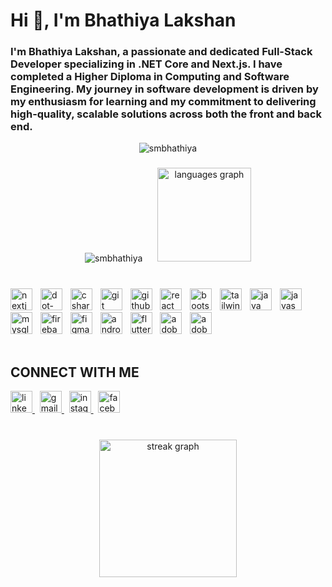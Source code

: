 # Hi 👋, I'm Bhathiya Lakshan

### I'm Bhathiya Lakshan, a passionate and dedicated Full-Stack Developer specializing in .NET Core and Next.js. I have completed a Higher Diploma in Computing and Software Engineering. My journey in software development is driven by my enthusiasm for learning and my commitment to delivering high-quality, scalable solutions across both the front and back end.

<p align="center">
  <img src="https://komarev.com/ghpvc/?username=smbhathiya&label=Profile%20views&color=0e75b6&style=flat" alt="smbhathiya" />
</p>

###


<div align="center">
  <img  src="https://github-readme-stats.vercel.app/api?username=smbhathiya&show_icons=true&theme=dracula&locale=en" alt="smbhathiya" /> &nbsp;&nbsp;&nbsp;&nbsp;
  <img src="https://github-readme-stats.vercel.app/api/top-langs?username=smbhathiya&locale=en&hide_title=false&layout=compact&card_width=320&langs_count=5&theme=dracula&hide_border=false" height="150" alt="languages graph"  />
</div>

#

<div align="left">
  <img src="https://skillicons.dev/icons?i=nextjs" height="35" alt="nextjs logo"  />
  <img width="5" />
  <img src="https://skillicons.dev/icons?i=dotnet" height="35" alt="dot-net logo"  />
  <img width="5" />
  <img src="https://skillicons.dev/icons?i=cs" height="35" alt="csharp logo"  />
  <img width="5" />
  <img src="https://skillicons.dev/icons?i=git" height="35" alt="git logo"  />
  <img width="5" />
  <img src="https://skillicons.dev/icons?i=github" height="35" alt="github logo"  />
  <img width="5" />
  <img src="https://skillicons.dev/icons?i=react" height="35" alt="react logo"  />
  <img width="5" />
  <img src="https://skillicons.dev/icons?i=bootstrap" height="35" alt="bootstrap logo"  />
  <img width="5" />
  <img src="https://skillicons.dev/icons?i=tailwind" height="35" alt="tailwindcss logo"  />
  <img width="5" />
  <img src="https://skillicons.dev/icons?i=java" height="35" alt="java logo"  />
  <img width="5" />
  <img src="https://skillicons.dev/icons?i=js" height="35" alt="javascript logo"  />
  <img width="5" />
  <img src="https://skillicons.dev/icons?i=mysql" height="35" alt="mysql logo"  />
  <img width="5" />
  <img src="https://skillicons.dev/icons?i=firebase" height="35" alt="firebase logo"  />
  <img width="5" />
  <img src="https://skillicons.dev/icons?i=figma" height="35" alt="figma logo"  />
  <img width="5" />
  <img src="https://skillicons.dev/icons?i=androidstudio" height="35" alt="androidstudio logo"  />
  <img width="5" />
  <img src="https://skillicons.dev/icons?i=flutter" height="35" alt="flutter logo"  />
  <img width="5" />
  <img src="https://skillicons.dev/icons?i=ps" height="35" alt="adobephotoshop logo"  />
  <img width="5" />
  <img src="https://skillicons.dev/icons?i=ai" height="35" alt="adobeillustrator logo"  />
  <img width="5" />
</div>
</br>

## CONNECT WITH ME

<div align="left">
  <a href="https://www.linkedin.com/in/bhathiya-lakshan-91579722a/" target="_blank">
    <img src="https://img.shields.io/static/v1?message=LinkedIn&logo=linkedin&label=&color=0077B5&logoColor=white&labelColor=&style=for-the-badge" height="35" alt="linkedin logo" />
  </a>&nbsp;
  <a href="mailto:smbhathiya@gmail.com" target="_blank"> 
    <img src="https://img.shields.io/static/v1?message=Gmail&logo=gmail&label=&color=D14836&logoColor=white&labelColor=&style=for-the-badge" height="35" alt="gmail logo" />
  </a>&nbsp;
  <a href="https://instagram.com/bhathiya_lakshan" target="_blank">
    <img src="https://img.shields.io/static/v1?message=Instagram&logo=instagram&label=&color=E4405F&logoColor=white&labelColor=&style=for-the-badge" height="35" alt="instagram logo" />
  </a>&nbsp;
  <a href="https://www.facebook.com/smbhathiya" target="_blank">
    <img src="https://img.shields.io/static/v1?message=Facebook&logo=facebook&label=&color=1877F2&logoColor=white&labelColor=&style=for-the-badge" height="35" alt="facebook logo" />
  </a>
</div>
</br>

###


<div align="center">
  <img src="https://streak-stats.demolab.com?user=smbhathiya&locale=en&mode=daily&theme=dracula&hide_border=false&border_radius=5&order=3" height="220" alt="streak graph"  />
</div>

###
